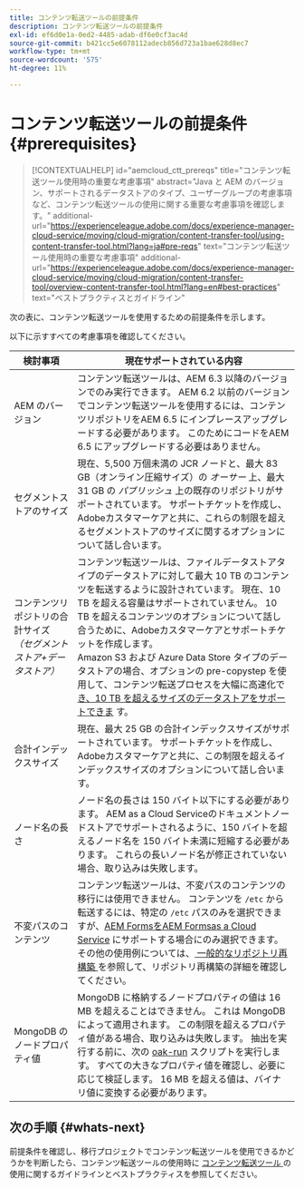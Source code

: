```yaml
---
title: コンテンツ転送ツールの前提条件
description: コンテンツ転送ツールの前提条件
exl-id: ef6d0e1a-0ed2-4485-adab-df6e0cf3ac4d
source-git-commit: b421cc5e6078112adecb856d723a1bae628d8ec7
workflow-type: tm+mt
source-wordcount: '575'
ht-degree: 11%

---
```


# コンテンツ転送ツールの前提条件 {#prerequisites}

>[!CONTEXTUALHELP]
>id="aemcloud_ctt_prereqs"
>title="コンテンツ転送ツール使用時の重要な考慮事項"
>abstract="Java と AEM のバージョン、サポートされるデータストアのタイプ、ユーザーグループの考慮事項など、コンテンツ転送ツールの使用に関する重要な考慮事項を確認します。"
>additional-url="https://experienceleague.adobe.com/docs/experience-manager-cloud-service/moving/cloud-migration/content-transfer-tool/using-content-transfer-tool.html?lang=ja#pre-reqs" text="コンテンツ転送ツール使用時の重要な考慮事項"
>additional-url="https://experienceleague.adobe.com/docs/experience-manager-cloud-service/moving/cloud-migration/content-transfer-tool/overview-content-transfer-tool.html?lang=en#best-practices" text="ベストプラクティスとガイドライン"

次の表に、コンテンツ転送ツールを使用するための前提条件を示します。

以下に示すすべての考慮事項を確認してください。

| 検討事項 | 現在サポートされている内容 |
|--- |--- |
| AEM のバージョン | コンテンツ転送ツールは、AEM 6.3 以降のバージョンでのみ実行できます。 AEM 6.2 以前のバージョンでコンテンツ転送ツールを使用するには、コンテンツリポジトリをAEM 6.5 にインプレースアップグレードする必要があります。 このためにコードをAEM 6.5 にアップグレードする必要はありません。 |
| セグメントストアのサイズ | 現在、5,500 万個未満の JCR ノードと、最大 83 GB（オンライン圧縮サイズ）の *オーサー* 上、最大 31 GB の *パブリッシュ* 上の既存のリポジトリがサポートされています。 サポートチケットを作成し、Adobeカスタマーケアと共に、これらの制限を超えるセグメントストアのサイズに関するオプションについて話し合います。 |
| コンテンツリポジトリの合計サイズ <br>*（セグメントストア+データストア）* | コンテンツ転送ツールは、ファイルデータストアタイプのデータストアに対して最大 10 TB のコンテンツを転送するように設計されています。 現在、10 TB を超える容量はサポートされていません。 10 TB を超えるコンテンツのオプションについて話し合うために、Adobeカスタマーケアとサポートチケットを作成します。 <br>Amazon S3 および Azure Data Store タイプのデータストアの場合、オプションの pre-copystep を使用して、コンテンツ転送プロセスを大幅に高速化で [き、10 TB を超えるサイズのデータストアをサポートできま](https://experienceleague.adobe.com/docs/experience-manager-cloud-service/moving/cloud-migration/content-transfer-tool/handling-large-content-repositories.html?lang=en#setting-up-pre-copy-step) す。 |
| 合計インデックスサイズ | 現在、最大 25 GB の合計インデックスサイズがサポートされています。 サポートチケットを作成し、Adobeカスタマーケアと共に、この制限を超えるインデックスサイズのオプションについて話し合います。 |
| ノード名の長さ | ノード名の長さは 150 バイト以下にする必要があります。 AEM as a Cloud Serviceのドキュメントノードストアでサポートされるように、150 バイトを超えるノード名を 150 バイト未満に短縮する必要があります。 これらの長いノード名が修正されていない場合、取り込みは失敗します。 |
| 不変パスのコンテンツ | コンテンツ転送ツールは、不変パスのコンテンツの移行には使用できません。 コンテンツを `/etc` から転送するには、特定の `/etc` パスのみを選択できますが、[AEM FormsをAEM Formsas a Cloud Service](https://experienceleague.adobe.com/docs/experience-manager-forms-cloud-service/forms/migrate-to-forms-as-a-cloud-service.html?lang=en#paths-of-various-aem-forms-specific-assets) にサポートする場合にのみ選択できます。 その他の使用例については、[ 一般的なリポジトリ再構築 ](https://experienceleague.adobe.com/docs/experience-manager-64/deploying/restructuring/all-repository-restructuring-in-aem-6-4.html?lang=en#restructuring) を参照して、リポジトリ再構築の詳細を確認してください。 |
| MongoDB のノードプロパティ値 | MongoDB に格納するノードプロパティの値は 16 MB を超えることはできません。 これは MongoDB によって適用されます。 この制限を超えるプロパティ値がある場合、取り込みは失敗します。 抽出を実行する前に、次の [oak-run](https://repo1.maven.org/maven2/org/apache/jackrabbit/oak-run/1.38.0/oak-run-1.38.0.jar) スクリプトを実行します。 すべての大きなプロパティ値を確認し、必要に応じて検証します。 16 MB を超える値は、バイナリ値に変換する必要があります。 |

## 次の手順 {#whats-next}

前提条件を確認し、移行プロジェクトでコンテンツ転送ツールを使用できるかどうかを判断したら、コンテンツ転送ツールの使用時に [ コンテンツ転送ツール ](https://experienceleague.adobe.com/docs/experience-manager-cloud-service/moving/cloud-migration/content-transfer-tool/guidelines-best-practices-content-transfer-tool.html?lang=en) の使用に関するガイドラインとベストプラクティスを参照してください。
